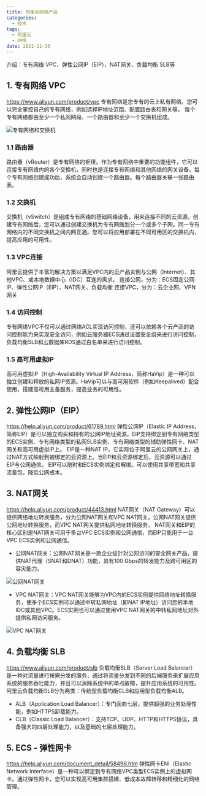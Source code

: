 ```yaml
---
title: 阿里云网络产品
categories:
  - 技术
tags:
  - 阿里云
  - 网络
date: 2021-11-30
---
```

介绍：专有网络 VPC、弹性公网IP（EIP）、NAT网关、负载均衡 SLB等
<!-- more -->
## 1. 专有网络 VPC
https://www.aliyun.com/product/vpc
专有网络是您专有的云上私有网络。您可以完全掌控自己的专有网络，例如选择IP地址范围、配置路由表和网关等。
每个专有网络都由至少一个私网网段、一个路由器和至少一个交换机组成。

![专有网络和交换机](https://help-static-aliyun-doc.aliyuncs.com/assets/img/zh-CN/2448327361/p241558.png)

### 1.1 路由器
路由器（vRouter）是专有网络的枢纽。作为专有网络中重要的功能组件，它可以连接专有网络内的各个交换机，同时也是连接专有网络和其他网络的网关设备。每个专有网络创建成功后，系统会自动创建一个路由器。每个路由器关联一张路由表。

### 1.2 交换机
交换机（vSwitch）是组成专有网络的基础网络设备，用来连接不同的云资源。创建专有网络后，您可以通过创建交换机为专有网络划分一个或多个子网。同一专有网络内的不同交换机之间内网互通。您可以将应用部署在不同可用区的交换机内，提高应用的可用性。

### 1.3 VPC连接
阿里云提供了丰富的解决方案以满足VPC内的云产品实例与公网（Internet）、其他VPC、或本地数据中心（IDC）互连的需求。
连接公网，分为：ECS固定公网IP、弹性公网IP（EIP）、NAT网关、负载均衡
连接VPC，分为：云企业网、VPN网关

### 1.4 访问控制
专有网络VPC不仅可以通过网络ACL实现访问控制，还可以依赖各个云产品的访问控制能力来实现安全访问，例如云服务器ECS通过设置安全组来进行访问控制，负载均衡SLB和云数据库RDS通过白名单来进行访问控制。

### 1.5 高可用虚拟IP
高可用虚拟IP（High-Availability Virtual IP Address，简称HaVip）是一种可以独立创建和释放的私网IP资源。HaVip可以与高可用软件（例如Keepalived）配合使用，搭建高可用主备服务，提高业务的可用性。


## 2. 弹性公网IP（EIP）
https://help.aliyun.com/product/61789.html
弹性公网IP（Elastic IP Address，简称EIP）是可以独立购买和持有的公网IP地址资源。EIP支持绑定到专有网络类型的ECS实例、专有网络类型的私网SLB实例、专有网络类型的辅助弹性网卡、NAT网关和高可用虚拟IP上。
EIP是一种NAT IP，它实际位于阿里云的公网网关上，通过NAT方式映射到被绑定的云资源上。当EIP和云资源绑定后，云资源可以通过EIP与公网通信。
EIP可以随时和ECS实例绑定和解绑。可以使用共享带宽和共享流量包，降低公网成本。

## 3. NAT网关
https://help.aliyun.com/product/44413.html
NAT网关（NAT Gateway）可以提供网络地址转换服务，分为公网NAT网关和VPC NAT网关。公网NAT网关提供公网地址转换服务，而VPC NAT网关提供私网地址转换服务。
NAT网关和EIP的核心区别是NAT网关可用于多台VPC ECS实例和公网通信，而EIP只能用于一台VPC ECS实例和公网通信。

* 公网NAT网关：公网NAT网关是一款企业级针对公网访问的安全网关产品，提供NAT代理（SNAT和DNAT）功能，具有100 Gbps的转发能力及跨可用区的容灾能力。

![公网NAT网关](https://help-static-aliyun-doc.aliyuncs.com/assets/img/zh-CN/1283214061/p4440.png)

* VPC NAT网关：VPC NAT网关能够为VPC内的ECS实例提供网络地址转换服务，使多个ECS实例可以通过中转私网地址（即NAT IP地址）访问您的本地IDC或其他VPC。ECS实例也可以通过使用VPC NAT网关的中转私网地址对外提供私网访问服务。

![VPC NAT网关](https://help-static-aliyun-doc.aliyuncs.com/assets/img/zh-CN/4614119261/p305145.png)

## 4. 负载均衡 SLB
https://www.aliyun.com/product/slb
负载均衡SLB（Server Load Balancer）是一种对流量进行按需分发的服务，通过将流量分发到不同的后端服务来扩展应用系统的服务吞吐能力，并且可以消除系统中的单点故障，提升应用系统的可用性。
阿里云负载均衡SLB分为两类：传统型负载均衡CLB和应用型负载均衡ALB。
* ALB（Application Load Balancer）：专门面向七层，提供超强的业务处理性能，例如HTTPS卸载能力。
* CLB（Classic Load Balancer）：支持TCP、UDP、HTTP和HTTPS协议，具备强大的四层处理能力，以及基础的七层处理能力。

## 5. ECS - 弹性网卡
https://help.aliyun.com/document_detail/58496.htm
弹性网卡ENI（Elastic Network Interface）是一种可以绑定到专有网络VPC类型ECS实例上的虚拟网卡。通过弹性网卡，您可以实现高可用集群搭建、低成本故障转移和精细化的网络管理。

